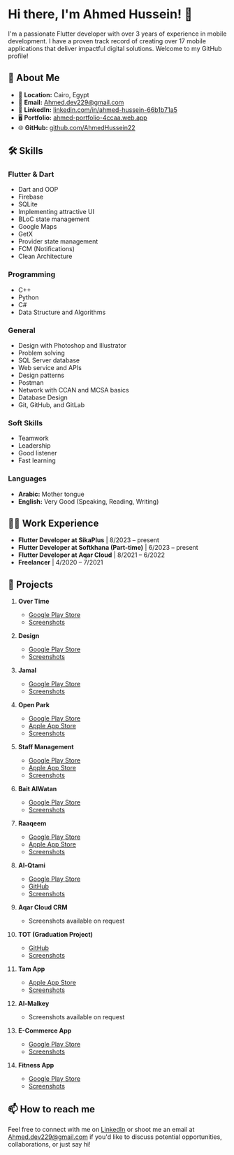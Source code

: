 # Hi there, I'm Ahmed Hussein! 👋

I'm a passionate Flutter developer with over 3 years of experience in mobile development. I have a proven track record of creating over 17 mobile applications that deliver impactful digital solutions. Welcome to my GitHub profile!

## 🚀 About Me

- 📍 **Location:** Cairo, Egypt
- 📧 **Email:** [Ahmed.dev229@gmail.com](mailto:Ahmed.dev22@gmail.com)
- 🔗 **LinkedIn:** [linkedin.com/in/ahmed-hussein-66b1b71a5](https://linkedin.com/in/ahmed-hussein-66b1b71a5)
- 🖥️ **Portfolio:** [ahmed-portfolio-4ccaa.web.app](https://ahmed-portfolio-4ccaa.web.app/)
- 🌐 **GitHub:** [github.com/AhmedHussein22](https://github.com/AhmedHussein22)

## 🛠️ Skills

### Flutter & Dart
- Dart and OOP
- Firebase
- SQLite
- Implementing attractive UI
- BLoC state management
- Google Maps
- GetX
- Provider state management
- FCM (Notifications)
- Clean Architecture

### Programming
- C++
- Python
- C#
- Data Structure and Algorithms

### General
- Design with Photoshop and Illustrator
- Problem solving
- SQL Server database
- Web service and APIs
- Design patterns
- Postman
- Network with CCAN and MCSA basics
- Database Design
- Git, GitHub, and GitLab

### Soft Skills
- Teamwork
- Leadership
- Good listener
- Fast learning

### Languages
- **Arabic:** Mother tongue
- **English:** Very Good (Speaking, Reading, Writing)

## 🧑‍💻 Work Experience

- **Flutter Developer at SikaPlus** | 8/2023 – present
- **Flutter Developer at Softkhana (Part-time)** | 6/2023 – present
- **Flutter Developer at Aqar Cloud** | 8/2021 – 6/2022
- **Freelancer** | 4/2020 – 7/2021

## 📱 Projects

1. **Over Time**
   - [Google Play Store](https://play.google.com/store/apps/details?id=com.MRcode.overtime_app)
   - [Screenshots](https://drive.google.com/drive/folders/1COwwG5DnmSNzAZ5xRSuZoy_siSnWXaJJ?usp=drive_link)

2. **Design**
   - [Google Play Store](https://play.google.com/store/apps/details?id=com.MRcode.Design&pli=1)
   - [Screenshots](https://drive.google.com/drive/folders/1WbRgnQGasogWhK3SYfyOIWW0dKyDFWnf?usp=drive_link)

3. **Jamal**
   - [Google Play Store](https://play.google.com/store/apps/details?id=com.MR_Code.jamal)
   - [Screenshots](https://drive.google.com/drive/folders/1ZRrfdOdhcNAWCwSZGKBZckYphH43ZM2I?usp=drive_link)

4. **Open Park**
   - [Google Play Store](https://play.google.com/store/apps/details?id=com.openmindes.openPark)
   - [Apple App Store](https://apps.apple.com/eg/app/openpark-park-go/id1592513847)
   - [Screenshots](https://drive.google.com/drive/folders/1eUaZoJ2x4lnOJUKEy-i0kTnybVDX7qyo?usp=drive_link)

5. **Staff Management**
   - [Google Play Store](https://play.google.com/store/apps/details?id=com.nasr.nasr)
   - [Apple App Store](https://apps.apple.com/eg/app/nasr-group/id1555773827)
   - [Screenshots](https://drive.google.com/drive/folders/1_Tk9TB-GY70eU83mryZUE49WMFvTbsR5?usp=drive_link)

6. **Bait AlWatan**
   - [Google Play Store](https://play.google.com/store/apps/details?id=com.icloud.bait_watan)
   - [Screenshots](https://drive.google.com/drive/folders/153hgaI-XfKJ8hHZ6ijUXFiCDYYZ684Ig?usp=sharing)

7. **Raaqeem**
   - [Google Play Store](https://play.google.com/store/apps/details?id=com.mrcode.raqeem)
   - [Apple App Store](https://apps.apple.com/tt/app/raqeem/id1585845494)
   - [Screenshots](https://drive.google.com/drive/folders/1nnuFMbDfy8wN98Wt7Nzr4WwoxI9u94L-?usp=drive_link)

8. **Al-Qtami**
   - [Google Play Store](https://play.google.com/store/apps/details?id=com.MRcode.Naser_Alqtami)
   - [GitHub](https://github.com/AhmedHussein22/AlQtami_App)
   - [Screenshots](https://drive.google.com/drive/folders/1pf9Mu4plaNoNuoWWe8oo9ygbaqtlRZwq?usp=drive_link)

9. **Aqar Cloud CRM**
   - Screenshots available on request

10. **TOT (Graduation Project)**
    - [GitHub](https://github.com/AhmedHussein22/Graduation-Project)
    - [Screenshots](https://drive.google.com/drive/folders/1gmEuBCkZasIxdihld94oFWLsw482fB-n?usp=drive_link)

11. **Tam App**
    - [Apple App Store](https://apps.apple.com/eg/app/tam/id1546390808)
    - [Screenshots](https://drive.google.com/drive/folders/1Pb5Z5s_1notZBhWBOXz2QCMLOuOS7H6G?usp=drive_link)

12. **Al-Malkey**
    - Screenshots available on request

13. **E-Commerce App**
    - [Google Play Store](https://play.google.com/store/apps/details?id=com.MRcode.e_commerce)
    - [Screenshots](https://drive.google.com/drive/folders/1gwSd-lM5KbiH2Pz6MjHbirv0KFyHUgpj?usp=drive_link)

14. **Fitness App**
    - [Google Play Store](https://play.google.com/store/apps/details?id=com.MRcode.Fitness)
    - [Screenshots](https://drive.google.com/drive/folders/1ZZe7lq--tHfvBDxyxl1SR6a1o1_NnXjR?usp=drive_link)

## 📫 How to reach me
Feel free to connect with me on [LinkedIn](https://linkedin.com/in/ahmed-hussein-66b1b71a5) or shoot me an email at [Ahmed.dev229@gmail.com](mailto:Ahmed.dev22@gmail.com) if you'd like to discuss potential opportunities, collaborations, or just say hi!
